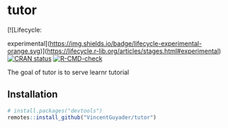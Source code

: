 
<!-- README.md is generated from README.Rmd. Please edit that file -->

# tutor

<!-- badges: start -->

<!-- badges: start -->

<!-- badges: end --> [![Lifecycle:
experimental](https://img.shields.io/badge/lifecycle-experimental-orange.svg)](https://lifecycle.r-lib.org/articles/stages.html#experimental)
[![CRAN
status](https://www.r-pkg.org/badges/version/tutor)](https://CRAN.R-project.org/package=tutor)
[![R-CMD-check](https://github.com/ThinkR-open/tutor/workflows/R-CMD-check/badge.svg)](https://github.com/ThinkR-open/tutor/actions)
<!-- badges: end -->

The goal of tutor is to serve learnr tutorial

## Installation

``` r
# install.packages("devtools")
remotes::install_github("VincentGuyader/tutor")
```

